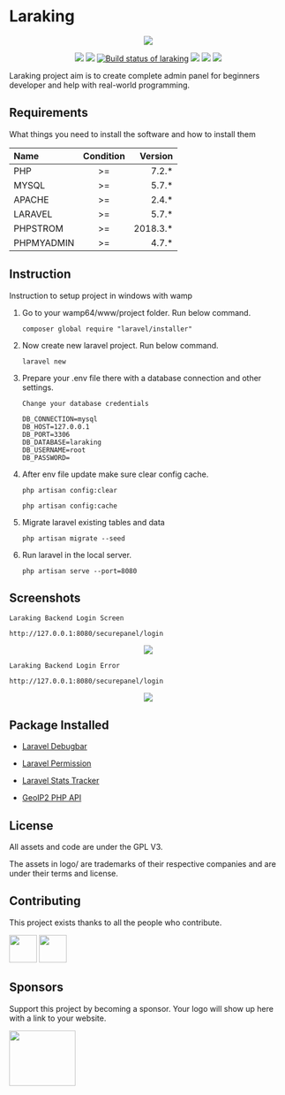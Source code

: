 # Laraking
<p align="center"><img src="http://www.trentiums.com/images/laraking/logo.png"></p>

<p align="center">
    <a href="#backers" alt="Backers of laraking">
        <img src="https://img.shields.io/badge/Sponsors-1-green.svg" /></a>
    <a href="#contributor" alt="Contributor of laraking">
        <img src="https://img.shields.io/badge/Contributor-1-green.svg" /></a>
    <a href="https://circleci.com/gh/badges/shields/tree/master">
        <img src="https://img.shields.io/teamcity/codebetter/bt428.svg"
            alt="Build status of laraking"></a>
    <a href="#license" alt="License of laraking">
            <img src="https://img.shields.io/badge/License-GPL%20V2-green.svg" /></a>
    <a href="#laravel" alt="Laravel version of laraking">
                <img src="https://img.shields.io/badge/Laravel-5.7-orange.svg" /></a>
    <a href="#contributor" alt="PHP version of laraking">
                    <img src="https://img.shields.io/badge/PHP-7.2.6-blue.svg" /></a>
</p>

<p> Laraking project aim is to create complete admin panel for beginners developer and help with real-world programming.</p>

Requirements
------------

What things you need to install the software and how to install them

|   Name     |   Condition   |   Version |
| :-----     |:-------------:|   -----:  |
| PHP        |      >=       |   7.2.*   |
| MYSQL      |      >=       |   5.7.*   |
| APACHE     |      >=       |   2.4.*   |
| LARAVEL    |      >=       |   5.7.*   |
| PHPSTROM   |      >=       |  2018.3.* |
| PHPMYADMIN |      >=       |   4.7.*   |


Instruction
------------

<p> Instruction to setup project in windows with wamp</p>

1. Go to your wamp64/www/project folder. Run below command.
    ```
    composer global require "laravel/installer"
    ```

2. Now create new laravel project. Run below command.
    ```
    laravel new
    ```

3. Prepare your .env file there with a database connection and other settings.
    ```
    Change your database credentials
    
    DB_CONNECTION=mysql
    DB_HOST=127.0.0.1
    DB_PORT=3306
    DB_DATABASE=laraking
    DB_USERNAME=root
    DB_PASSWORD=
    ```
    
4. After env file update make sure clear config cache.
    ```
    php artisan config:clear
    ```    
    ```
    php artisan config:cache
    ```       

5. Migrate laravel existing tables and data
    ```
    php artisan migrate --seed
    ```

6. Run laravel in the local server.
    ```
    php artisan serve --port=8080
    ```

    
Screenshots
------------
```
Laraking Backend Login Screen

http://127.0.0.1:8080/securepanel/login
```
<p align="center"><img src="http://www.trentiums.com/images/laraking/laraking_backend.png"></p>

```
Laraking Backend Login Error

http://127.0.0.1:8080/securepanel/login
```
<p align="center"><img src="http://www.trentiums.com/images/laraking/laraking_backend_error.png"></p>
    
Package Installed
------------
- <p><a href="https://github.com/barryvdh/laravel-debugbar" title="Laravel Debugbar">Laravel Debugbar</a></p>
- <p><a href="https://github.com/spatie/laravel-permission" title="Laravel Tinker">Laravel Permission</a></p>
- <p><a href="https://github.com/antonioribeiro/tracker" title="Laravel Stats Tracker">Laravel Stats Tracker</a></p>
- <p><a href="https://github.com/maxmind/GeoIP2-php" title="GeoIP2 PHP API">GeoIP2 PHP API</a></p>

License
------------
<p>All assets and code are under the GPL V3.</p>

<p>The assets in logo/ are trademarks of their respective companies and are under their terms and license.</p>

Contributing
------------
<p>This project exists thanks to all the people who contribute.</p>

<p><a href="https://www.linkedin.com/in/bhargavpateldeveloper/" title="Bhargav Patel"><img src="https://media.licdn.com/dms/image/C5603AQGEq8eMvZ4Blw/profile-displayphoto-shrink_200_200/0?e=1542844800&v=beta&t=ffK3KX1wM49Ro5tTZwVSjLfpQYIv9daTaB5asYbeHDI" width="50px" height="50px"></a>&nbsp;<a href="#" title="Tejas Darji"><img src="http://www.trentiums.com/images/laraking/tejas.png" width="50px" height="50px"></a></p>

Sponsors
------------
<p>Support this project by becoming a sponsor. Your logo will show up here with a link to your website. </p>

<a href="http://www.trentiums.com/" title="Trentium Solution"><img src="http://www.trentiums.com/images/logo@2x.png" height="100px" width="120px"></a>

